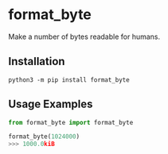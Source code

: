 # format_byte
Make a number of bytes readable for humans.

## Installation
`python3 -m pip install format_byte`

## Usage Examples

```python
from format_byte import format_byte

format_byte(1024000)
>>> 1000.0kiB

```